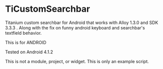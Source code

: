 TiCustomSearchbar
=================

Titanium custom searchbar for Android that works with Alloy 1.3.0 and SDK 3.3.3 . Along with the fix on funny android keyboard and searchbar's textfield behavior.

This is for ANDROID

Tested on Android 4.1.2

This is not a module, project, or widget. This is only an example script.